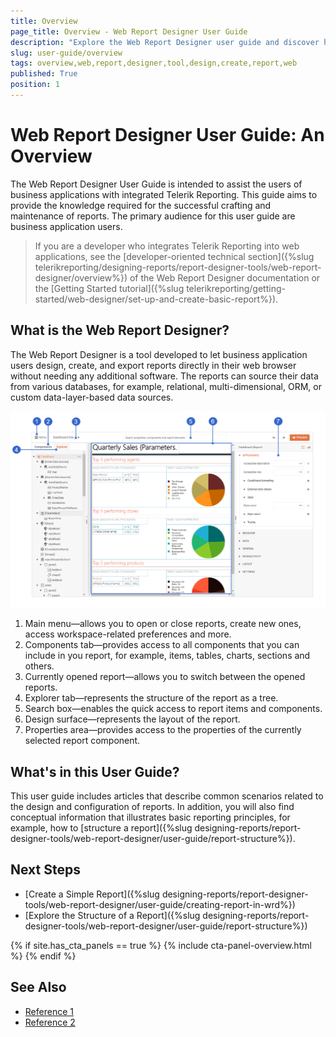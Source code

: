 ```yaml
---
title: Overview
page_title: Overview - Web Report Designer User Guide
description: "Explore the Web Report Designer user guide and discover how to apply the powerful features of the report designer to effortlessly craft rich dynamic reports."
slug: user-guide/overview
tags: overview,web,report,designer,tool,design,create,report,web
published: True
position: 1
---
```


# Web Report Designer User Guide: An Overview

The Web Report Designer User Guide is intended to assist the users of business applications with integrated Telerik Reporting. This guide aims to provide the knowledge required for the successful crafting and maintenance of reports. The primary audience for this user guide are business application users.

> If you are a developer who integrates Telerik Reporting into web applications, see the [developer-oriented technical section]({%slug telerikreporting/designing-reports/report-designer-tools/web-report-designer/overview%}) of the Web Report Designer documentation or the [Getting Started tutorial]({%slug telerikreporting/getting-started/web-designer/set-up-and-create-basic-report%}). 

## What is the Web Report Designer?

The Web Report Designer is a tool developed to let business application users design, create, and export reports directly in their web browser without needing any additional software. The reports can source their data from various databases, for example, relational, multi-dimensional, ORM, or custom data-layer-based data sources.

![Main areas and functionalities of the Telerik Web Report Designer](./images/wrd-components-callouts.png)

1. Main menu—allows you to open or close reports, create new ones, access workspace-related preferences and more.
1. Components tab—provides access to all components that you can include in you report, for example, items, tables, charts, sections and others.
1. Currently opened report—allows you to switch between the opened reports.
1. Explorer tab—represents the structure of the report as a tree.
1. Search box—enables the quick access to report items and components.
1. Design surface—represents the layout of the report.
1. Properties area—provides access to the properties of the currently selected report component.

## What's in this User Guide?

This user guide includes articles that describe common scenarios related to the design and configuration of reports. In addition, you will also find conceptual information that illustrates basic reporting principles, for example, how to [structure a report]({%slug designing-reports/report-designer-tools/web-report-designer/user-guide/report-structure%}).

## Next Steps

* [Create a Simple Report]({%slug designing-reports/report-designer-tools/web-report-designer/user-guide/creating-report-in-wrd%})
* [Explore the Structure of a Report]({%slug designing-reports/report-designer-tools/web-report-designer/user-guide/report-structure%})

{% if site.has_cta_panels == true %}
{% include cta-panel-overview.html %}
{% endif %}

## See Also

* [Reference 1]()
* [Reference 2]()